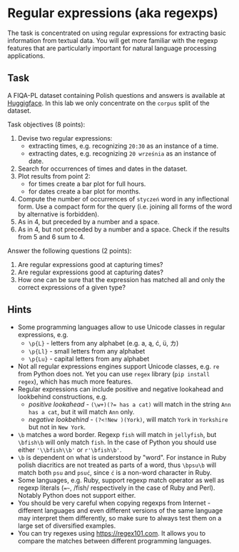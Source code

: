# Regular expressions (aka regexps)

The task is concentrated on using regular expressions for extracting basic information from textual data. 
You will get more familiar with the regexp features that are particularly important for natural language processing applications.

## Task

A FIQA-PL dataset containing Polish questions and answers is available at [Huggigface](https://huggingface.co/datasets/clarin-knext/fiqa-pl).
In this lab we only concentrate on the `corpus` split of the dataset.

Task objectives (8 points):

1. Devise two regular expressions:
   * extracting times, e.g. recognizing `20:30` as an instance of a time.
   * extracting dates, e.g. recognizing `20 września` as an instance of date.
2. Search for occurrences of times and dates in the dataset.
3. Plot results from point 2:
   * for times create a bar plot for full hours.
   * for dates create a bar plot for months.
4. Compute the number of occurrences of `styczeń` word in any inflectional form. Use a compact form for the query (i.e. joining all forms of the word by alternative is forbidden).
5. As in 4, but preceded by a number and a space.
6. As in 4, but not preceded by a number and a space. Check if the results from 5 and 6 sum to 4.


Answer the following questions (2 points):
1. Are regular expressions good at capturing times?
2. Are regular expressions good at capturing dates?
3. How one can be sure that the expression has matched all and only the correct expressions of a given type?

## Hints

* Some programming languages allow to use Unicode classes in regular expressions, e.g.
  * `\p{L}` - letters from any alphabet (e.g. a, ą, ć, ü, カ)
  * `\p{Ll}` - small letters from any alphabet
  * `\p{Lu}` - capital letters from any alphabet
* Not all regular expressions engines support Unicode classes, e.g. `re` from Python does not.
  Yet you can use `regex` library (`pip install regex`), which has much more features.
* Regular expressions can include positive and negative lookahead and lookbehind constructions, e.g.
  * *positive lookahead* - `(\w+)(?= has a cat)` will match in the string `Ann has a cat`, but it will match `Ann` only.
  * *negative lookbehind* - `(?<!New )(York)`, will match `York` in `Yorkshire` but not in `New York`.
* `\b` matches a word border. Regexp `fish` will match in `jellyfish`, but `\bfish\b` will only match `fish`.
  In the case of Python you should use either `'\\bfish\\b'` or `r'\bfish\b'`.
* `\b` is dependent on what is understood by "word". For instance in Ruby polish diacritics are not treated as parts of
  a word, thus `\bpsu\b` will match both `psu` and `psuć`, since `ć` is a non-word character in Ruby.
* Some languages, e.g. Ruby, support regexp match operator as well as regexp literals (`=~`, /fish/ respectively 
  in the case of Ruby and Perl). Notably Python does not support either.
* You should be very careful when copying regexps from Internet - different languages and even different versions of the
  same language may interpret them differently, so make sure to always test them on a large set of diversified examples.
* You can try regexes using https://regex101.com. It allows you to compare the matches between different programming languages.

